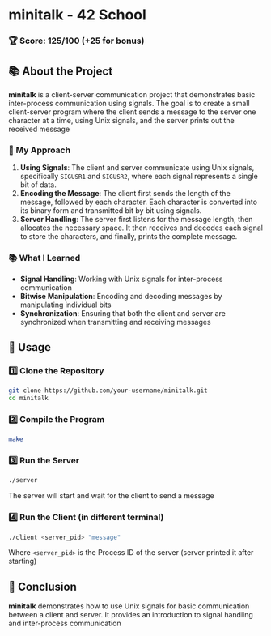 # minitalk - 42 School

### 🏆 Score: **125/100** (+25 for bonus)

## 📚 About the Project

**minitalk** is a client-server communication project that demonstrates basic inter-process communication using signals. The goal is to create a small client-server program where the client sends a message to the server one character at a time, using Unix signals, and the server prints out the received message

### 🧠 My Approach

1. **Using Signals**: The client and server communicate using Unix signals, specifically `SIGUSR1` and `SIGUSR2`, where each signal represents a single bit of data.
2. **Encoding the Message**: The client first sends the length of the message, followed by each character. Each character is converted into its binary form and transmitted bit by bit using signals.
3. **Server Handling**: The server first listens for the message length, then allocates the necessary space. It then receives and decodes each signal to store the characters, and finally, prints the complete message.

### 📚 What I Learned
- **Signal Handling**: Working with Unix signals for inter-process communication
- **Bitwise Manipulation**: Encoding and decoding messages by manipulating individual bits
- **Synchronization**: Ensuring that both the client and server are synchronized when transmitting and receiving messages

## 🚀 Usage

### 1️⃣ Clone the Repository

```bash
git clone https://github.com/your-username/minitalk.git
cd minitalk
```

### 2️⃣ Compile the Program
```bash
make
```

### 3️⃣ Run the Server

```bash
./server
```

The server will start and wait for the client to send a message

### 4️⃣ Run the Client (in different terminal)

```bash
./client <server_pid> "message"
```

Where `<server_pid>` is the Process ID of the server (server printed it after starting)

## 🏁 Conclusion

**minitalk** demonstrates how to use Unix signals for basic communication between a client and server. It provides an introduction to signal handling and inter-process communication
